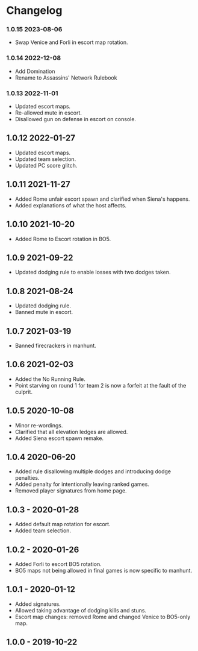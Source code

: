 # Changelog

### 1.0.15 2023-08-06

* Swap Venice and Forli in escort map rotation.

### 1.0.14 2022-12-08

* Add Domination
* Rename to Assassins' Network Rulebook

### 1.0.13 2022-11-01

* Updated escort maps.
* Re-allowed mute in escort.
* Disallowed gun on defense in escort on console.

## 1.0.12 2022-01-27

* Updated escort maps.
* Updated team selection.
* Updated PC score glitch.

## 1.0.11 2021-11-27

* Added Rome unfair escort spawn and clarified when Siena's happens.
* Added explanations of what the host affects.

## 1.0.10 2021-10-20

* Added Rome to Escort rotation in BO5.

## 1.0.9 2021-09-22

* Updated dodging rule to enable losses with two dodges taken.

## 1.0.8 2021-08-24

* Updated dodging rule.
* Banned mute in escort.

## 1.0.7 2021-03-19

* Banned firecrackers in manhunt.

## 1.0.6 2021-02-03

* Added the No Running Rule.
* Point starving on round 1 for team 2 is now a forfeit at the fault of the culprit.

## 1.0.5 2020-10-08

* Minor re-wordings.
* Clarified that all elevation ledges are allowed.
* Added Siena escort spawn remake.

## 1.0.4 2020-06-20

* Added rule disallowing multiple dodges and introducing dodge penalties.
* Added penalty for intentionally leaving ranked games.
* Removed player signatures from home page.

## 1.0.3 - 2020-01-28

* Added default map rotation for escort.
* Added team selection.

## 1.0.2 - 2020-01-26

* Added Forli to escort BO5 rotation.
* BO5 maps not being allowed in final games is now specific to manhunt.

## 1.0.1 - 2020-01-12

* Added signatures.
* Allowed taking advantage of dodging kills and stuns.
* Escort map changes: removed Rome and changed Venice to BO5-only map.

## 1.0.0 - 2019-10-22

